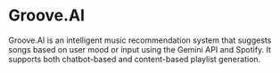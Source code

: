 # Groove.AI
Groove.AI is an intelligent music recommendation system that suggests songs based on user mood or input using the Gemini API and Spotify. It supports both chatbot-based and content-based playlist generation.
